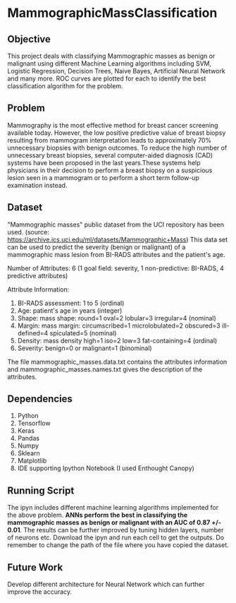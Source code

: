 # MammographicMassClassification

## Objective 

This project deals with classifying Mammographic masses as benign or malignant using different Machine Learning algorithms including
SVM, Logistic Regression, Decision Trees, Naive Bayes, Artificial Neural Network and many more. ROC curves are plotted for each to 
identify the best classification algorithm for the problem.

## Problem

Mammography is the most effective method for breast cancer screening available today. However, the low positive predictive value of breast
biopsy resulting from mammogram interpretation leads to approximately 70% unnecessary biopsies with benign outcomes. To reduce the high
number of unnecessary breast biopsies, several computer-aided diagnosis (CAD) systems have been proposed in the last years.These systems
help physicians in their decision to perform a breast biopsy on a suspicious lesion seen in a mammogram or to perform a short term follow-up
examination instead.

## Dataset

"Mammographic masses" public dataset from the UCI repository has been used.
(source: https://archive.ics.uci.edu/ml/datasets/Mammographic+Mass)
This data set can be used to predict the severity (benign or malignant)
of a mammographic mass lesion from BI-RADS attributes and the patient's age.

Number of Attributes: 6 (1 goal field: severity, 1 non-predictive: BI-RADS, 4 predictive attributes)

Attribute Information:
   1. BI-RADS assessment: 1 to 5 (ordinal)  
   2. Age: patient's age in years (integer)
   3. Shape: mass shape: round=1 oval=2 lobular=3 irregular=4 (nominal)
   4. Margin: mass margin: circumscribed=1 microlobulated=2 obscured=3 ill-defined=4 spiculated=5 (nominal)
   5. Density: mass density high=1 iso=2 low=3 fat-containing=4 (ordinal)
   6. Severity: benign=0 or malignant=1 (binominal)

The file mammographic_masses.data.txt contains the attributes information and mammographic_masses.names.txt gives the description of the attributes.

## Dependencies

1. Python
2. Tensorflow
3. Keras
4. Pandas
5. Numpy
6. Sklearn
7. Matplotlib
8. IDE supporting Ipython Notebook (I used Enthought Canopy)

## Running Script

The ipyn includes different machine learning algorithms implemented for the above problem. **ANNs perform the best in classifying the 
mammographic masses as benign or malignant with an AUC of 0.87 +/- 0.01**. The results can be further improved by tuning hidden layers, number of neurons etc.
Download the ipyn and run each cell to get the outputs. Do remember to change the path of the file where you have copied the dataset.

## Future Work

Develop different architecture for Neural Network which can further improve the accuracy.

